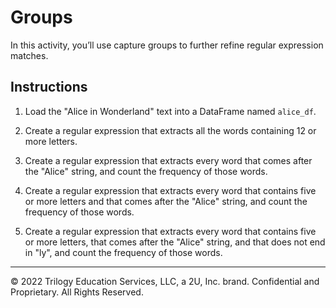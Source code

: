 # Groups

In this activity, you’ll use capture groups to further refine regular expression matches.

## Instructions

1. Load the "Alice in Wonderland" text into a DataFrame named `alice_df`.

2. Create a regular expression that extracts all the words containing 12 or more letters.

3. Create a regular expression that extracts every word that comes after the "Alice" string, and count the frequency of those words.

4. Create a regular expression that extracts every word that contains five or more letters and that comes after the "Alice" string, and count the frequency of those words.

5. Create a regular expression that extracts every word that contains five or more letters, that comes after the "Alice" string, and that does not end in "ly", and count the frequency of those words.

---

© 2022 Trilogy Education Services, LLC, a 2U, Inc. brand.  Confidential and Proprietary.  All Rights Reserved.
